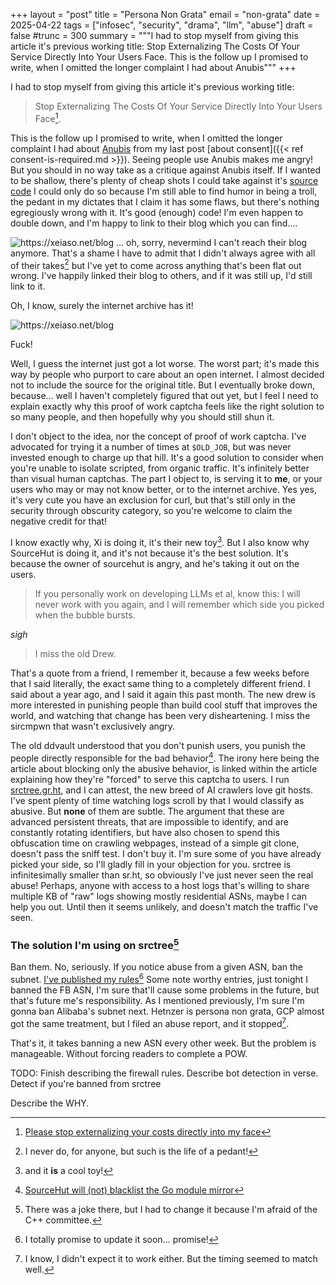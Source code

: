 +++
layout = "post"
title = "Persona Non Grata"
email = "non-grata"
date = 2025-04-22
tags = ["infosec", "security", "drama", "llm", "abuse"]
draft = false
#trunc = 300
summary = """I had to stop myself from giving this article it's previous working title: Stop
Externalizing The Costs Of Your Service Directly Into Your Users Face. This is
the follow up I promised to write, when I omitted the longer complaint I had
about Anubis"""
+++

I had to stop myself from giving this article it's previous working title:

> Stop Externalizing The Costs Of Your Service Directly Into Your Users
> Face[^cmpwn].

[^cmpwn]: [Please stop externalizing your costs directly into my
    face](https://drewdevault.com/2025/03/17/2025-03-17-Stop-externalizing-your-costs-on-me.html)

This is the follow up I promised to write, when I omitted the longer complaint I
had about [Anubis](https://anubis.techaro.lol/) from my last post [about
consent]({{< ref consent-is-required.md >}}). Seeing people use Anubis makes me
angry! But you should in no way take as a critique against Anubis itself. If I
wanted to be shallow, there's plenty of cheap shots I could take against it's
[source code](https://github.com/TecharoHQ/anubis) I could only do so because
I'm still able to find humor in being a troll, the pedant in my dictates that I
claim it has some flaws, but there's nothing egregiously wrong with it. It's
good (enough) code! I'm even happen to double down, and I'm happy to link to
their blog which you can find....

![ https\://xeiaso.net/blog ](/assets/xeiaso-blog-down.png)
... oh, sorry, nevermind I can't reach their blog anymore. That's a shame I have
to admit that I didn't always agree with all of their takes[^never] but I've yet
to come across anything that's been flat out wrong. I've happily linked their
blog to others, and if it was still up, I'd still link to it.

[^never]: I never do, for anyone, but such is the life of a pedant!

Oh, I know, surely the internet archive has it!

![ https\://xeiaso.net/blog ](/assets/xeiaso-blog-down-archive.png)

Fuck!

Well, I guess the internet just got a lot worse. The worst part; it's made
this way by people who purport to care about an open internet. I almost decided
not to include the source for the original title. But I eventually broke down,
because... well I haven't completely figured that out yet, but I feel I need to
explain exactly why this proof of work captcha feels like the right solution to
so many people, and then hopefully why you should still shun it.

I don't object to the idea, nor the concept of proof of work captcha. I've
advocated for trying it a number of times at `$OLD_JOB`, but was never invested
enough to charge up that hill. It's a good solution to consider when you're
unable to isolate scripted, from organic traffic. It's infinitely better than
visual human captchas. The part I object to, is serving it to **me**, or your
users who may or may not know better, or to the internet archive. Yes yes, it's
very cute you have an exclusion for curl, but that's still only in the security
through obscurity category, so you're welcome to claim the negative credit for
that!

I know exactly why, Xi is doing it, it's their new toy[^cool]. But I also know
why SourceHut is doing it, and it's not because it's the best solution. It's
because the owner of sourcehut is angry, and he's taking it out on the users.

[^cool]: and it **is** a cool toy!

> If you personally work on developing LLMs et al, know this: I will never work
> with you again, and I will remember which side you picked when the bubble
> bursts.

*sigh*

> I miss the old Drew.

That's a quote from a friend, I remember it, because a few weeks before that I
said literally, the exact same thing to a completely different friend. I said
about a year ago, and I said it again this past month. The new drew is more
interested in punishing people than build cool stuff that improves the world,
and watching that change has been very disheartening. I miss the sircmpwn that
wasn't exclusively angry.

The old ddvault understood that you don't punish users, you punish the people
directly responsible for the bad behavior[^go]. The irony here being the article
about blocking only the abusive behavior, is linked within the article
explaining how they're "forced" to serve this captcha to users. I run
[srctree.gr.ht](https://srctree.gr.ht), and I can attest, the new breed of AI
crawlers love git hosts. I've spent plenty of time watching logs scroll by that
I would classify as abusive. But **none** of them are subtle. The argument that
these are advanced persistent threats, that are impossible to identify, and are
constantly rotating identifiers, but have also chosen to spend this obfuscation
time on crawling webpages, instead of a simple git clone, doesn't pass the sniff
test. I don't buy it. I'm sure some of you have already picked your side, so
I'll gladly fill in your objection for you. srctree is infinitesimally smaller
than sr.ht, so obviously I've just never seen the real abuse! Perhaps, anyone
with access to a host logs that's willing to share multiple KB of "raw" logs
showing mostly residential ASNs, maybe I can help you out. Until then it seems
unlikely, and doesn't match the traffic I've seen.

[^go]: [ SourceHut will (not) blacklist the Go module
    mirror](https://sourcehut.org/blog/2023-01-09-gomodulemirror/)

### The solution I'm using on srctree[^joke]

[^joke]: There was a joke there, but I had to change it because I'm afraid of the C++
committee.

Ban them. No, seriously. If you notice abuse from a given ASN, ban the subnet.
[I've published my rules](https://github.com/GrayHatter/rules/)[^update] Some
note worthy entries, just tonight I banned the FB ASN, I'm sure that'll cause
some problems in the future, but that's future me's responsibility. As I
mentioned previously, I'm sure I'm gonna ban Alibaba's subnet next. Hetnzer is
persona non grata, GCP almost got the same treatment, but I filed an abuse
report, and it stopped[^shocked]. 

[^update]: I totally promise to update it soon... promise!

[^shocked]: I know, I didn't expect it to work either. But the timing seemed to
    match well.

That's it, it takes banning a new ASN every other week. But the problem is
manageable. Without forcing readers to complete a POW.

TODO: 
Finish describing the firewall rules.
Describe bot detection in verse.
Detect if you're banned from srctree

Describe the WHY.


